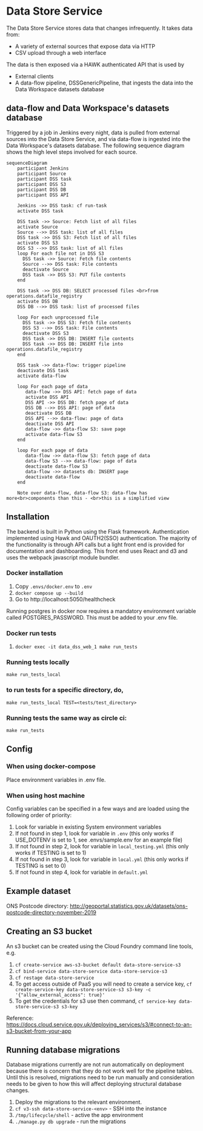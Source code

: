 # Data Store Service

The Data Store Service stores data that changes infrequently. It takes data from:

- A variety of external sources that expose data via HTTP
- CSV upload through a web interface

The data is then exposed via a HAWK authenticated API that is used by

- External clients
- A data-flow pipeline, DSSGenericPipeline, that ingests the data into the Data Workspace datasets database

## data-flow and Data Workspace's datasets database

Triggered by a job in Jenkins every night, data is pulled from external sources into the Data Store Service, and via data-flow is ingested into the Data Workspace's datasets database. The following sequence diagram shows the high level steps involved for each source.

```mermaid
sequenceDiagram
    participant Jenkins
    participant Source
    participant DSS task
    participant DSS S3
    participant DSS DB
    participant DSS API

    Jenkins ->> DSS task: cf run-task
    activate DSS task

    DSS task ->> Source: Fetch list of all files
    activate Source
    Source -->> DSS task: list of all files
    DSS task ->> DSS S3: Fetch list of all files
    activate DSS S3
    DSS S3 -->> DSS task: list of all files
    loop For each file not in DSS S3
      DSS task ->> Source: Fetch file contents
      Source -->> DSS task: File contents
      deactivate Source
      DSS task ->> DSS S3: PUT file contents
    end

    DSS task ->> DSS DB: SELECT processed files <br>from operations.datafile_registry
    activate DSS DB
    DSS DB -->> DSS task: list of processed files

    loop For each unprocessed file
      DSS task ->> DSS S3: Fetch file contents
      DSS S3 -->> DSS task: File contents
      deactivate DSS S3
      DSS task ->> DSS DB: INSERT file contents
      DSS task ->> DSS DB: INSERT file into operations.datafile_registry
    end

    DSS task ->> data-flow: trigger pipeline
    deactivate DSS task
    activate data-flow

    loop For each page of data
       data-flow ->> DSS API: fetch page of data
       activate DSS API
       DSS API ->> DSS DB: fetch page of data
       DSS DB -->> DSS API: page of data
       deactivate DSS DB
       DSS API -->> data-flow: page of data
       deactivate DSS API
       data-flow ->> data-flow S3: save page
       activate data-flow S3
    end

    loop For each page of data
       data-flow ->> data-flow S3: fetch page of data
       data-flow S3 -->> data-flow: page of data
       deactivate data-flow S3
       data-flow ->> datasets db: INSERT page
       deactivate data-flow
    end

    Note over data-flow, data-flow S3: data-flow has more<br>components than this - <br>this is a simplified view
```

## Installation
The backend is built in Python using the Flask framework. Authentication implemented using Hawk and OAUTH2(SSO) authentication. The majority of the functionality is through API calls but a light front end is provided for documentation and dashboarding. This front end uses React and d3 and uses the webpack javascript module bundler. 

### Docker installation
1. Copy `.envs/docker.env` to `.env`
2. `docker compose up --build`
3. Go to http://localhost:5050/healthcheck

Running postgres in docker now requires a mandatory environment variable called POSTGRES_PASSWORD. This must be added to your .env file.

### Docker run tests
1. `docker exec -it data_dss_web_1 make run_tests`

### Running tests locally

`make run_tests_local`

### to run tests for a specific directory, do,

`make run_tests_local TEST=<tests/test_directory>`

### Running tests the same way as circle ci:

`make run_tests`

## Config

### When using docker-compose
Place environment variables in .env file.

### When using host machine
Config variables can be specified in a few ways and are loaded using the following order of priority:

1. Look for variable in existing System environment variables
2. If not found in step 1, look for variable in `.env` (this only works if USE_DOTENV is set to 1, see .envs/sample.env for an example file)
3. If not found in step 2, look for variable in `local_testing.yml` (this only works if TESTING is set to 1)
4. If not found in step 3, look for variable in `local.yml` (this only works if TESTING is set to 0)
5. If not found in step 4, look for variable in `default.yml`


## Example dataset
ONS Postcode directory: http://geoportal.statistics.gov.uk/datasets/ons-postcode-directory-november-2019

## Creating an S3 bucket
An s3 bucket can be created using the Cloud Foundry command line tools, e.g.

1. `cf create-service aws-s3-bucket default data-store-service-s3`
2. `cf bind-service data-store-service data-store-service-s3`
3. `cf restage data-store-service`
4. To get access outside of PaaS you will need to create a service key, `cf create-service-key data-store-service-s3 s3-key -c '{"allow_external_access": true}'`
5. To get the credentials for s3 use then command, `cf service-key data-store-service-s3 s3-key`

Reference: 
https://docs.cloud.service.gov.uk/deploying_services/s3/#connect-to-an-s3-bucket-from-your-app

## Running database migrations

Database migrations currently are not run automatically on deployment because there is concern that they do not work well for the pipeline tables. Until this is resolved, migrations need to be run manually and consideration needs to be given to how this will affect deploying structural database changes.

1) Deploy the migrations to the relevant environment.
2) `cf v3-ssh data-store-service-<env>` - SSH into the instance
3) `/tmp/lifecycle/shell` - active the app environment
4) `./manage.py db upgrade` - run the migrations
